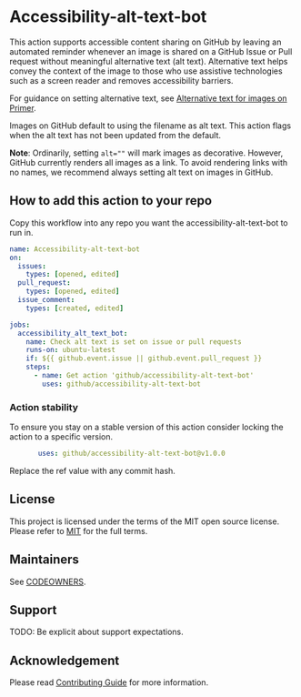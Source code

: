# Accessibility-alt-text-bot

This action supports accessible content sharing on GitHub by leaving an automated reminder whenever an image is shared on a GitHub Issue or Pull request without meaningful alternative text (alt text).
Alternative text helps convey the context of the image to those who use assistive technologies such as a screen reader and removes accessibility barriers.

For guidance on setting alternative text, see [Alternative text for images on Primer](https://primer.style/design/guides/accessibility/alternative-text-for-images).

Images on GitHub default to using the filename as alt text. This action flags when the alt text has not been updated from the default.

**Note**: Ordinarily, setting `alt=""` will mark images as decorative. However, GitHub currently renders all images as a link. To avoid rendering links with no names, we recommend always setting alt text on images in GitHub.

## How to add this action to your repo

Copy this workflow into any repo you want the accessibility-alt-text-bot to run in.

```yml
name: Accessibility-alt-text-bot
on: 
  issues:
    types: [opened, edited]
  pull_request:
    types: [opened, edited]
  issue_comment:
    types: [created, edited]

jobs:
  accessibility_alt_text_bot:
    name: Check alt text is set on issue or pull requests
    runs-on: ubuntu-latest
    if: ${{ github.event.issue || github.event.pull_request }}
    steps:
      - name: Get action 'github/accessibility-alt-text-bot'
        uses: github/accessibility-alt-text-bot
```

### Action stability

To ensure you stay on a stable version of this action consider locking the action to a specific version.

```yml
       uses: github/accessibility-alt-text-bot@v1.0.0
```

Replace the ref value with any commit hash.

## License

This project is licensed under the terms of the MIT open source license. Please refer to [MIT](./LICENSE.txt) for the full terms.

## Maintainers

See [CODEOWNERS](.github/CODEOWNERS).

## Support

TODO: Be explicit about support expectations.

## Acknowledgement

Please read [Contributing Guide](./CONTRIBUTING.md) for more information.
